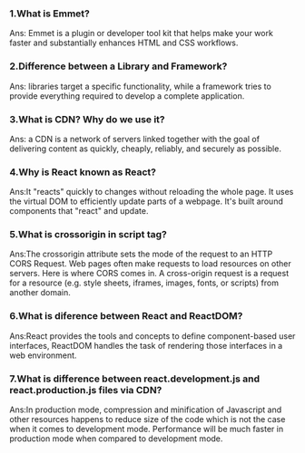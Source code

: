 ### 1.What is Emmet?

Ans: Emmet is a plugin or developer tool kit that helps make your work faster and substantially enhances HTML and CSS workflows.

### 2.Difference between a Library and Framework?

Ans: libraries target a specific functionality, while a framework tries to provide everything required to develop a complete application.

### 3.What is CDN? Why do we use it?

Ans: a CDN is a network of servers linked together with the goal of delivering content as quickly, cheaply, reliably, and securely as possible.

### 4.Why is React known as React?

Ans:It "reacts" quickly to changes without reloading the whole page. It uses the virtual DOM to efficiently update parts of a webpage. It's built around components that "react" and update.

### 5.What is crossorigin in script tag?

Ans:The crossorigin attribute sets the mode of the request to an HTTP CORS Request. Web pages often make requests to load resources on other servers. Here is where CORS comes in. A cross-origin request is a request for a resource (e.g. style sheets, iframes, images, fonts, or scripts) from another domain.

### 6.What is diference between React and ReactDOM?

Ans:React provides the tools and concepts to define component-based user interfaces, ReactDOM handles the task of rendering those interfaces in a web environment.

### 7.What is difference between react.development.js and react.production.js files via CDN?

Ans:In production mode, compression and minification of Javascript and other resources happens to reduce size of the code which is not the case when it comes to development mode. Performance will be much faster in production mode when compared to development mode.
